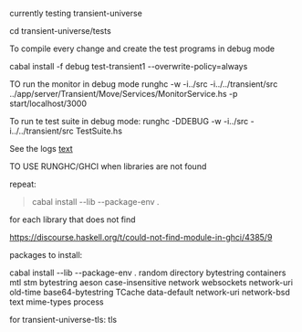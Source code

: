 currently testing transient-universe

cd transient-universe/tests

To compile every change and create the test programs in debug mode

cabal install -f debug test-transient1 --overwrite-policy=always

TO run the monitor in debug mode
runghc -w -i../src -i../../transient/src ../app/server/Transient/Move/Services/MonitorService.hs -p start/localhost/3000

To run te test suite in debug mode:
runghc -DDEBUG -w -i../src -i../../transient/src TestSuite.hs

See the logs
[text](transient-universe/tests/log/test-transient1--p-start-localhost-3002.log)


TO USE RUNGHC/GHCI when libraries are not found

repeat:
>cabal install --lib  --package-env . <library>

for each library that does not find

https://discourse.haskell.org/t/could-not-find-module-in-ghci/4385/9

packages to install:

cabal install  --lib  --package-env . random directory bytestring containers mtl stm bytestring aeson case-insensitive network websockets network-uri old-time base64-bytestring TCache data-default  network-uri network-bsd  text mime-types process

for transient-universe-tls:   tls 
